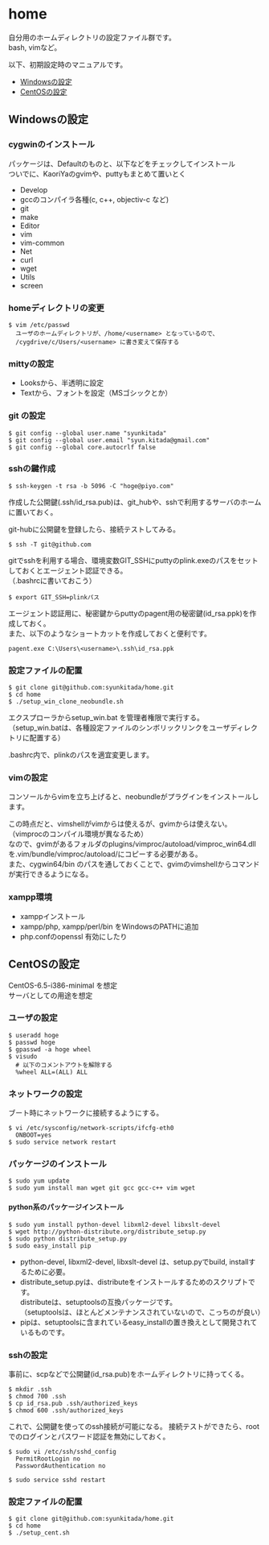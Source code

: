 home
====

自分用のホームディレクトリの設定ファイル群です。  
bash, vimなど。

以下、初期設定時のマニュアルです。

* [Windowsの設定](#windowsの設定)
* [CentOSの設定](#centosの設定)


## Windowsの設定

### cygwinのインストール
パッケージは、Defaultのものと、以下などをチェックしてインストール  
ついでに、KaoriYaのgvimや、puttyもまとめて置いとく

* Develop
 * gccのコンパイラ各種(c, c++, objectiv-c など)
 * git
 * make
* Editor
 * vim
 * vim-common
* Net
 * curl
 * wget
* Utils
 * screen

### homeディレクトリの変更
    $ vim /etc/passwd
      ユーザのホームディレクトリが、/home/<username> となっているので、
      /cygdrive/c/Users/<username> に書き変えて保存する

### mittyの設定
* Looksから、半透明に設定
* Textから、フォントを設定（MSゴシックとか）

### git の設定
    $ git config --global user.name "syunkitada"
    $ git config --global user.email "syun.kitada@gmail.com"
    $ git config --global core.autocrlf false

### sshの鍵作成
    $ ssh-keygen -t rsa -b 5096 -C "hoge@piyo.com"
    
作成した公開鍵(.ssh/id_rsa.pub)は、git_hubや、sshで利用するサーバのホームに置いておく。
    
git-hubに公開鍵を登録したら、接続テストしてみる。
    
    $ ssh -T git@github.com
    
gitでsshを利用する場合、環境変数GIT_SSHにputtyのplink.exeのパスをセットしておくとエージェント認証できる。  
（.bashrcに書いておこう）

    $ export GIT_SSH=plinkパス

エージェント認証用に、秘密鍵からputtyのpagent用の秘密鍵(id_rsa.ppk)を作成しておく。  
また、以下のようなショートカットを作成しておくと便利です。

    pagent.exe C:\Users\<username>\.ssh\id_rsa.ppk

    
### 設定ファイルの配置
    $ git clone git@github.com:syunkitada/home.git
    $ cd home
    $ ./setup_win_clone_neobundle.sh
    
エクスプローラからsetup_win.bat を管理者権限で実行する。  
（setup_win.batは、各種設定ファイルのシンボリックリンクをユーザディレクトリに配置する）
 
.bashrc内で、plinkのパスを適宜変更します。

### vimの設定
コンソールからvimを立ち上げると、neobundleがプラグインをインストールします。

この時点だと、vimshellがvimからは使えるが、gvimからは使えない。（vimprocのコンパイル環境が異なるため）  
なので、gvimがあるフォルダのplugins/vimproc/autoload/vimproc_win64.dll を.vim/bundle/vimproc/autoload/にコピーする必要がある。  
また、cygwin64/bin のパスを通しておくことで、gvimのvimshellからコマンドが実行できるようになる。

### xampp環境
* xamppインストール
* xampp/php, xampp/perl/bin をWindowsのPATHに追加
* php.confのopenssl 有効にしたり


## CentOSの設定

CentOS-6.5-i386-minimal を想定  
サーバとしての用途を想定  

### ユーザの設定
    $ useradd hoge
    $ passwd hoge
    $ gpasswd -a hoge wheel
    $ visudo
      # 以下のコメントアウトを解除する
      %wheel ALL=(ALL) ALL

### ネットワークの設定
ブート時にネットワークに接続するようにする。

    $ vi /etc/sysconfig/network-scripts/ifcfg-eth0
      ONBOOT=yes
    $ sudo service network restart

### パッケージのインストール

    $ sudo yum update
    $ sudo yum install man wget git gcc gcc-c++ vim wget

#### python系のパッケージインストール
    $ sudo yum install python-devel libxml2-devel libxslt-devel
    $ wget http://python-distribute.org/distribute_setup.py
    $ sudo python distribute_setup.py
    $ sudo easy_install pip

* python-devel, libxml2-devel, libxslt-devel は、setup.pyでbuild, installするために必要。
* distribute_setup.pyは、distributeをインストールするためのスクリプトです。  
distributeは、setuptoolsの互換パッケージです。  
（setuptoolsは、ほとんどメンテナンスされていないので、こっちのが良い）
* pipは、setuptoolsに含まれているeasy_installの置き換えとして開発されているものです。


### sshの設定

事前に、scpなどで公開鍵(id_rsa.pub)をホームディレクトリに持ってくる。

    $ mkdir .ssh
    $ chmod 700 .ssh
    $ cp id_rsa.pub .ssh/authorized_keys
    $ chmod 600 .ssh/authorized_keys

これで、公開鍵を使ってのssh接続が可能になる。
接続テストができたら、rootでのログインとパスワード認証を無効にしておく。

    $ sudo vi /etc/ssh/sshd_config
      PermitRootLogin no
      PasswordAuthentication no
    
    $ sudo service sshd restart


### 設定ファイルの配置
    $ git clone git@github.com:syunkitada/home.git
    $ cd home
    $ ./setup_cent.sh
    



